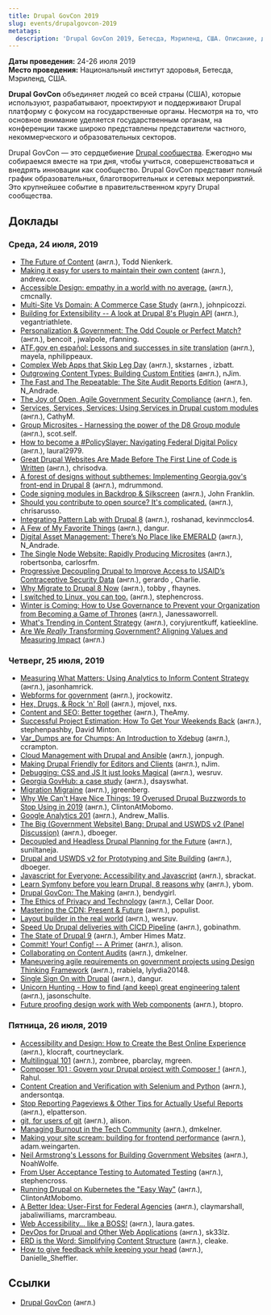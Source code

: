 ```yaml
---
title: Drupal GovCon 2019
slug: events/drupalgovcon-2019
metatags:
  description: 'Drupal GovCon 2019, Бетесда, Мэриленд, США. Описание, доклады.'
---
```


**Даты проведения:** 24-26 июля 2019\
**Место проведения:** Национальный институт здоровья, Бетесда, Мэриленд, США.

**Drupal GovCon** объединяет людей со всей страны (США), которые используют, разрабатывают, проектируют и поддерживают Drupal платформу с фокусом на государственные органы. Несмотря на то, что основное внимание уделяется государственным органам, на конференции также широко представлены представители частного, некоммерческого и образовательных секторов.

Drupal GovCon — это сердцебиение [Drupal сообщества](../../../../community/index.md). Ежегодно мы собираемся вместе на три дня, чтобы учиться, совершенствоваться и внедрять инновации как сообщество. Drupal GovCon представит полный график образовательных, благотворительных и сетевых мероприятий. Это крупнейшее событие в правительственном кругу Drupal сообщества.

## Доклады

### Среда, 24 июля, 2019

- [The Future of Content](https://youtu.be/hNXMvGQCe4M) (англ.), Todd Nienkerk.
- [Making it easy for users to maintain their own content](https://youtu.be/LSO0vHCXmso) (англ.), andrew.cox.
- [Accessible Design: empathy in a world with no average.](https://youtu.be/B3kaipRENHg) (англ.), cmcnally.
- [Multi-Site Vs Domain: A Commerce Case Study](https://youtu.be/-TzQGR0sgD4) (англ.), johnpicozzi.
- [Building for Extensibility -- A look at Drupal 8's Plugin API](https://youtu.be/PyxyNtEKDqs) (англ.), vegantriathlete.
- [Personalization & Government: The Odd Couple or Perfect Match?](https://youtu.be/H0l0L1YEr9Y) (англ.), bencoit , jwalpole, rfanning.
- [ATF.gov en español: Lessons and successes in site translation](https://youtu.be/YOaWaWpsxWU) (англ.), mayela, nphilippeaux.
- [Complex Web Apps that Skip Leg Day](https://youtu.be/lM8TzZBlSKc) (англ.), skstarnes , izbatt.
- [Outgrowing Content Types: Building Custom Entities](https://youtu.be/XugULbrMYm4) (англ.), nJim.
- [The Fast and The Repeatable: The Site Audit Reports Edition](https://youtu.be/ClTJ7nPUMS4) (англ.), N_Andrade.
- [The Joy of Open, Agile Government Security Compliance](https://youtu.be/CZjF69C2sTs) (англ.), fen.
- [Services, Services, Services: Using Services in Drupal custom modules](https://youtu.be/agNlzn-iDbc) (англ.), CathyM.
- [Group Microsites - Harnessing the power of the D8 Group module](https://youtu.be/Ns4SUtyiYFs) (англ.), scot.self.
- [How to become a #PolicySlayer: Navigating Federal Digital Policy](https://youtu.be/g63qUhSq-kQ) (англ.), laural2979.
- [Great Drupal Websites Are Made Before The First Line of Code is Written](https://youtu.be/704rFR-xs7M) (англ.), chrisodva.
- [A forest of designs without subthemes: Implementing Georgia.gov's front-end in Drupal 8](https://youtu.be/sD8aMyhMWzY) (англ.), mdrummond.
- [Code signing modules in Backdrop & Silkscreen](https://youtu.be/jbLPoQyGl00) (англ.), John Franklin.
- [Should you contribute to open source? It's complicated.](https://youtu.be/HIV6u0rH8hg) (англ.), chrisarusso.
- [Integrating Pattern Lab with Drupal 8](https://youtu.be/HbXdORffSio) (англ.), roshanad, kevinmcclos4.
- [A Few of My Favorite Things](https://youtu.be/1IcAzdCwsmo) (англ.), dangur.
- [Digital Asset Management: There’s No Place like EMERALD](https://youtu.be/l6WDNZGeEso) (англ.), N_Andrade.
- [The Single Node Website: Rapidly Producing Microsites](https://youtu.be/1ZGbgwBEOZ4) (англ.), robertsonba, carlosrfm.
- [Progressive Decoupling Drupal to Improve Access to USAID’s Contraceptive Security Data](https://youtu.be/5cu0YrFuV1E) (англ.), gerardo , Charlie.
- [Why Migrate to Drupal 8 Now](https://youtu.be/_Bjv4TjpnPQ) (англ.), tobby , fhaynes.
- [I switched to Linux, you can too.](https://youtu.be/yB22zksq6RA) (англ.), stephencross.
- [Winter is Coming: How to Use Governance to Prevent your Organization from Becoming a Game of Thrones](https://youtu.be/xk-3vit2Hf4) (англ.), Janessaworrell.
- [What's Trending in Content Strategy](https://youtu.be/whH_1IsvCMM) (англ.), coryjurentkuff, katieekline.
- [Are We _Really_ Transforming Government? Aligning Values and Measuring Impact](https://youtu.be/Gjs1DovFxbc) (англ.)

### Четверг, 25 июля, 2019

- [Measuring What Matters: Using Analytics to Inform Content Strategy](https://youtu.be/wGUmlQFdXEc) (англ.), jasonhamrick.
- [Webforms for government](https://youtu.be/ra0DiIQfvQI) (англ.), jrockowitz.
- [Hex, Drugs, & Rock 'n' Roll](https://youtu.be/gEa8ZL9nSj0) (англ.), mjovel, nxs.
- [Content and SEO: Better together](https://youtu.be/iffGcxhys00) (англ.), TheAmy.
- [Successful Project Estimation: How To Get Your Weekends Back](https://youtu.be/V26cre771Lg) (англ.), stephenpashby, David Minton.
- [Var_Dumps are for Chumps: An Introduction to Xdebug](https://youtu.be/W_im3I_yH0A) (англ.), ccrampton.
- [Cloud Management with Drupal and Ansible](https://youtu.be/qj_qUtQ_gvE) (англ.), jonpugh.
- [Making Drupal Friendly for Editors and Clients](https://youtu.be/1YmxISpK4Sg) (англ.), nJim.
- [Debugging: CSS and JS It just looks Magical](https://youtu.be/GcGc0l_sTOQ) (англ.), wesruv.
- [Georgia GovHub: a case study](https://youtu.be/0wCjBhCurBo) (англ.), dsayswhat.
- [Migration Migraine](https://youtu.be/jmV50a6LCsU) (англ.), jgreenberg.
- [Why We Can't Have Nice Things: 19 Overused Drupal Buzzwords to Stop Using in 2019](https://youtu.be/fX_faQojSnE) (англ.), ClintonAtMobomo.
- [Google Analytics 201](https://youtu.be/cav47ACODvo) (англ.), Andrew_Mallis.
- [The Big (Government Website) Bang: Drupal and USWDS v2 (Panel Discussion)](https://youtu.be/YQpiNwMr2A8) (англ.), dboeger.
- [Decoupled and Headless Drupal Planning for the Future](https://youtu.be/2iwnv1yaFiQ) (англ.), suniltaneja.
- [Drupal and USWDS v2 for Prototyping and Site Building](https://youtu.be/cXy88gKfv9I) (англ.), dboeger.
- [Javascript for Everyone: Accessibility and Javascript](https://youtu.be/yUKvqc3L-y8) (англ.), sbrackat.
- [Learn Symfony before you learn Drupal, 8 reasons why](https://youtu.be/mQJ95euPPIo) (англ.), ybom.
- [Drupal GovCon: The Making](https://youtu.be/Lln1NYoh0fk) (англ.), bendygirl.
- [The Ethics of Privacy and Technology](https://youtu.be/t78l9OEfOgg) (англ.), Cellar Door.
- [Mastering the CDN: Present & Future](https://youtu.be/Hei6uR5j0as) (англ.), populist.
- [Layout builder in the real world](https://youtu.be/a7i1GpXxenw) (англ.), wesruv.
- [Speed Up Drupal deliveries with CICD Pipeline](https://youtu.be/D-PRP79c-Gw) (англ.), gobinathm.
- [The State of Drupal 9](https://youtu.be/hiZBAh2iCGs) (англ.), Amber Himes Matz.
- [Commit! Your! Config! -- A Primer](https://youtu.be/oxkL70mKkDo) (англ.), alison.
- [Collaborating on Content Audits](https://youtu.be/WqnHlWMNYLI) (англ.), dmkelner.
- [Maneuvering agile requirements on government projects using Design Thinking Framework](https://youtu.be/uYAmGTTBi5s) (англ.), rrabiela, lylydia20148.
- [Single Sign On with Drupal](https://youtu.be/h5r7trxG8n0) (англ.), dangur.
- [Unicorn Hunting - How to find (and keep) great engineering talent](https://youtu.be/-VlbyL4yd7Q) (англ.), jasonschulte.
- [Future proofing design work with Web components](https://youtu.be/YI2nRfDmm-Y) (англ.), btopro.

### Пятница, 26 июля, 2019

- [Accessibility and Design: How to Create the Best Online Experience](https://youtu.be/4TzvD7qXDnk) (англ.), klocraft, courtneyclark.
- [Multilingual 101](https://youtu.be/HRl1RRbDTOg) (англ.), zombree, pbarclay, mgreen.
- [Composer 101 : Govern your Drupal project with Composer !](https://youtu.be/3FOxjoVg2V0) (англ.), Rahul.
- [Content Creation and Verification with Selenium and Python](https://youtu.be/-p-prI60JDo) (англ.), andersontqa.
- [Stop Reporting Pageviews & Other Tips for Actually Useful Reports](https://youtu.be/Bup1snu4nh8) (англ.), elpatterson.
- [git, for users of git](https://youtu.be/Q4rxnO_Hj1g) (англ.), alison.
- [Managing Burnout in the Tech Community](https://youtu.be/MLcOX_wvtpM) (англ.), dmkelner.
- [Making your site scream: building for frontend performance](https://youtu.be/08tIOqkYa6o) (англ.), adam.weingarten.
- [Neil Armstrong's Lessons for Building Government Websites](https://youtu.be/xkLCIvtgLTA) (англ.), NoahWolfe.
- [From User Acceptance Testing to Automated Testing](https://youtu.be/Q2_m7xy2gMI) (англ.), stephencross.
- [Running Drupal on Kubernetes the "Easy Way"](https://youtu.be/2R-OFmCOp34) (англ.), ClintonAtMobomo.
- [A Better Idea: User-First for Federal Agencies](https://youtu.be/TednMW38s-A) (англ.), claymarshall, jabaliwilliams, marcrambeau.
- [Web Accessibility… like a BOSS!](https://youtu.be/oNjo4KbdQiQ) (англ.), laura.gates.
- [DevOps for Drupal and Other Web Applications](https://youtu.be/zO2xKgceJ44) (англ.), sk33lz.
- [ERD is the Word: Simplifying Content Structure](https://youtu.be/UJWo4LTrmCM) (англ.), cleake.
- [How to give feedback while keeping your head](https://youtu.be/1qmtnbbnifw) (англ.), Danielle_Sheffler.

## Ссылки

- [Drupal GovCon](https://www.drupalgovcon.org/) (англ.)
